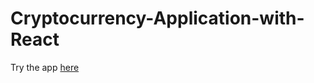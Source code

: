 # Cryptocurrency-Application-with-React
 Try the app <a href="https://romantic-turing-f6ce49.netlify.app/">here</a>

